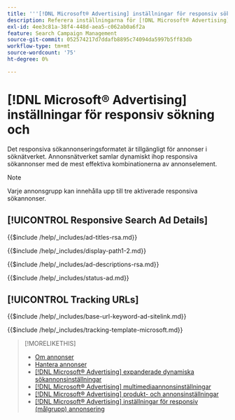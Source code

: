 ```yaml
---
title: '''[!DNL Microsoft® Advertising] inställningar för responsiv sökning'
description: Referera inställningarna för [!DNL Microsoft® Advertising] responsiva sökannonser.
exl-id: 4ee3c81a-38f4-448d-aea5-c062ab0a6f2a
feature: Search Campaign Management
source-git-commit: 052574217d7ddafb8895c74094da5997b5ff83db
workflow-type: tm+mt
source-wordcount: '75'
ht-degree: 0%

---
```


# [!DNL Microsoft® Advertising] inställningar för responsiv sökning och

Det responsiva sökannonseringsformatet är tillgängligt för annonser i söknätverket. Annonsnätverket samlar dynamiskt ihop responsiva sökannonser med de mest effektiva kombinationerna av annonselement.

>[!NOTE]
>
>Varje annonsgrupp kan innehålla upp till tre aktiverade responsiva sökannonser.

## [!UICONTROL Responsive Search Ad Details]

<!-- **[!UICONTROL Ad Titles]:** -->

{{$include /help/_includes/ad-titles-rsa.md}}

<!-- **[!UICONTROL Display Path 1]**, **[!UICONTROL Display Path 2]:** -->

{{$include /help/_includes/display-path1-2.md}}

<!-- **[!UICONTROL Ad Descriptions]:** -->

{{$include /help/_includes/ad-descriptions-rsa.md}}

<!-- **[!UICONTROL Status]:** -->

{{$include /help/_includes/status-ad.md}}

## [!UICONTROL Tracking URLs]

<!-- **[!UICONTROL Base URl]:** -->

{{$include /help/_includes/base-url-keyword-ad-sitelink.md}}

<!-- **[!UICONTROL Tracking Template]:** -->

{{$include /help/_includes/tracking-template-microsoft.md}}


>[!MORELIKETHIS]
>
>* [Om annonser](ad-about.md)
>* [Hantera annonser](ad-manage.md)
>* [[!DNL Microsoft® Advertising] expanderade dynamiska sökannonsinställningar](ad-settings-microsoft-dsa.md)
>* [[!DNL Microsoft® Advertising] multimediaannonsinställningar](ad-settings-microsoft-multimedia.md)
>* [[!DNL Microsoft® Advertising] produkt- och annonsinställningar](ad-settings-microsoft-product.md)
>* [[!DNL Microsoft® Advertising] inställningar för responsiv (målgrupp) annonsering](ad-settings-microsoft-responsive.md)
